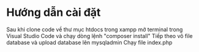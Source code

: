 ﻿# Hướng dẫn cài đặt
Sau khi clone code về thư mục htdocs trong xampp mở terminal trong Visual Studio Code và chạy dòng lệnh "composer install"
Tiếp theo vô file database và upload database lên mysqladmin
Chạy file index.php
